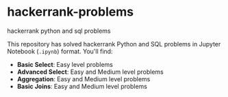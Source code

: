 # hackerrank-problems
hackerrank python and sql problems

This repository has solved hackerrank Python and SQL problems in Jupyter Notebook (`.ipynb`) format. You'll find:

- **Basic Select**: Easy level problems
- **Advanced Select**: Easy and Medium level problems
- **Aggregation**: Easy and Medium level problems
- **Basic Joins**: Easy and Medium level problems


